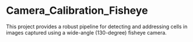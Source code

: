 # Camera_Calibration_Fisheye
This project provides a robust pipeline for detecting and addressing cells in images captured using a wide-angle (130-degree) fisheye camera.
